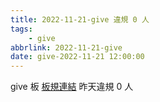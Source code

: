 ```yaml
---
title: 2022-11-21-give 違規 0 人
tags:
    - give
abbrlink: 2022-11-21-give
date: give-2022-11-21 12:00:00
---
```

give 板 [板規連結](https://www.ptt.cc/bbs/give/M.1612495900.A.C32.html)
昨天違規 0 人

